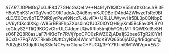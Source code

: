 $START$JGPMGqZcGJF8477GHcGsQeLV++N491ylYlQlCzV55/hOtkGceJrBi3EH5oVSnK31w70gVvnOC9K1udcAJ24d6bsmKJ0DBeiD4bd4ZWIwzcTsRe9BfxLD/Z0Oov8pTE/79iR8yrPewI9Ncx7JklJvIFA+URLLUWyvvHr5BL3p0QNbpEUV6yfdXcdlXKg+W85rEFSFhpZXds0inQ1U0Z0lOYQH9jyXml5BcEav0PLBY0kqGIuyS2FTIiQ9KGQvGhrULCJdgmUQwRRIo5tmj0hYQ5zMTiRQWlXdI8e8HsO6F2Q8R8asUaF7i4KIdTn7RV/jYpoCPO0zRWZ0ZjADa1jS2bee6TgR2lCYir1BCxO+7Pq7WXTRkeIkOUttC/yNS64Wmmf1DoK9VQ6Sb6jADZg/IrEdgmcfgjPdt2gBUXfdjdRUxjS3ldNCFynxGlqnaC+PUGQ/3FY7Kfiini9M1WiIVg==$END$
